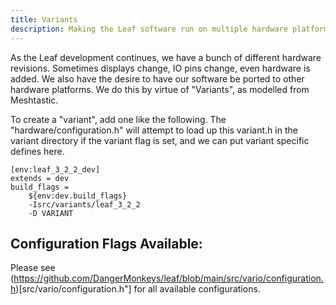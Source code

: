 ```yaml
---
title: Variants
description: Making the Leaf software run on multiple hardware platforms
---
```


As the Leaf development continues, we have a bunch of different hardware revisions. Sometimes displays change,
IO pins change, even hardware is added. We also have the desire to have our software be ported to other
hardware platforms. We do this by virtue of "Variants", as modelled from Meshtastic.

To create a "variant", add one like the following. The "hardware/configuration.h" will attempt to load up this
variant.h in the variant directory if the variant flag is set, and we can put variant specific defines here.

```
[env:leaf_3_2_2_dev]
extends = dev
build_flags =
    ${env:dev.build_flags}
    -Isrc/variants/leaf_3_2_2
    -D VARIANT
```

## Configuration Flags Available:

Please see (https://github.com/DangerMonkeys/leaf/blob/main/src/vario/configuration.h)[src/vario/configuration.h"] for all available configurations.
